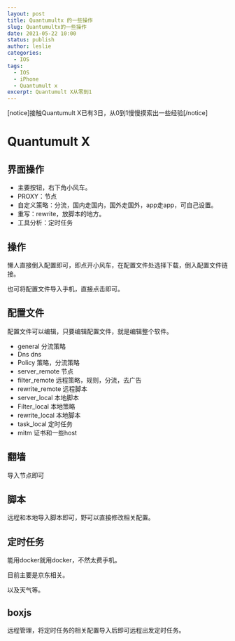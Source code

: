 ```yaml
---
layout: post
title: Quantumultx 的一些操作
slug: Quantumultx的一些操作
date: 2021-05-22 10:00
status: publish
author: leslie
categories: 
  - IOS
tags: 
  - IOS
  - iPhone
  - Quantumult x
excerpt: Quantumult X从零到1
---
```


[notice]接触Quantumult X已有3日，从0到1慢慢摸索出一些经验[/notice]

# Quantumult X

## 界面操作

- 主要按钮，右下角小风车。
- PROXY：节点
- 自定义策略：分流，国内走国内，国外走国外，app走app，可自己设置。
- 重写：rewrite，放脚本的地方。
- 工具分析：定时任务



## 操作

懒人直接倒入配置即可，即点开小风车，在配置文件处选择下载，倒入配置文件链接。

也可将配置文件导入手机，直接点击即可。



## 配置文件

配置文件可以编辑，只要编辑配置文件，就是编辑整个软件。

- general 分流策略
- Dns dns
- Policy 策略，分流策略
- server_remote 节点
- filter_remote  远程策略，规则，分流，去广告
- rewrite_remote 远程脚本
- server_local 本地脚本
- Filter_local 本地策略
- rewrite_local 本地脚本
- task_local 定时任务
- mitm 证书和一些host

## 翻墙

导入节点即可

## 脚本

远程和本地导入脚本即可，野可以直接修改相关配置。

 ## 定时任务

能用docker就用docker，不然太费手机。

目前主要是京东相关。

以及天气等。



## boxjs

远程管理，将定时任务的相关配置导入后即可远程出发定时任务。
